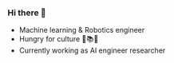 ### Hi there 👋

<!--
**luigidamico100/luigidamico100** is a ✨ _special_ ✨ repository because its `README.md` (this file) appears on your GitHub profile.

Here are some ideas to get you started:
-->
- Machine learning & Robotics engineer 
- Hungry for culture 🤤📚😋  
- Currently working as AI engineer researcher

<!--
- 🔭 I’m currently working on ...
- 🌱 I’m currently learning ...
- 👯 I’m looking to collaborate on ...
- 🤔 I’m looking for help with ...
- 💬 Ask me about ...
- 📫 How to reach me: 
  - [LinkedIn](https://www.linkedin.com/in/luigi-d-amico-796531bb/)
- 😄 Pronouns: ...
- ⚡ Fun fact: ...

-->

